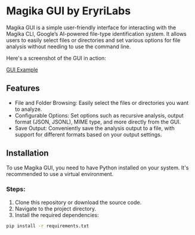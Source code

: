 # Magika GUI by EryriLabs

Magika GUI is a simple user-friendly interface for interacting with the Magika CLI, Google’s AI-powered file-type identification system. It allows users to easily select files or directories and set various options for file analysis without needing to use the command line.

Here's a screenshot of the GUI in action:

[GUI Example](/assets/screenshot.png)


## Features

- File and Folder Browsing: Easily select the files or directories you want to analyze.
- Configurable Options: Set options such as recursive analysis, output format (JSON, JSONL), MIME type, and more directly from the GUI.
- Save Output: Conveniently save the analysis output to a file, with support for different formats based on your output settings.

## Installation

To use Magika GUI, you need to have Python installed on your system. It's recommended to use a virtual environment.

### Steps:

1. Clone this repository or download the source code.
2. Navigate to the project directory.
3. Install the required dependencies:

```bash
pip install -r requirements.txt

